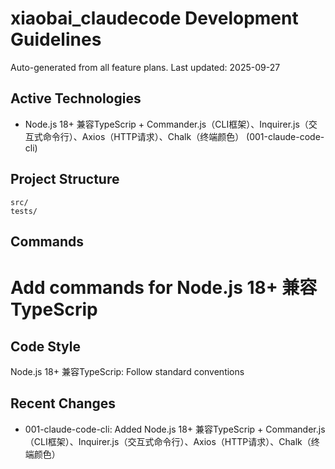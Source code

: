 # xiaobai_claudecode Development Guidelines

Auto-generated from all feature plans. Last updated: 2025-09-27

## Active Technologies
- Node.js 18+ 兼容TypeScrip + Commander.js（CLI框架）、Inquirer.js（交互式命令行）、Axios（HTTP请求）、Chalk（终端颜色） (001-claude-code-cli)

## Project Structure
```
src/
tests/
```

## Commands
# Add commands for Node.js 18+ 兼容TypeScrip

## Code Style
Node.js 18+ 兼容TypeScrip: Follow standard conventions

## Recent Changes
- 001-claude-code-cli: Added Node.js 18+ 兼容TypeScrip + Commander.js（CLI框架）、Inquirer.js（交互式命令行）、Axios（HTTP请求）、Chalk（终端颜色）

<!-- MANUAL ADDITIONS START -->
<!-- MANUAL ADDITIONS END -->